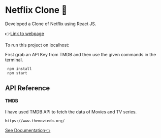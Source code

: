 
# Netflix Clone 🚀

Developed a Clone of Netflix using React JS.

👉[Link to webpage](https://netflix-clone-476.web.app/)

To run this project on localhost:

First grab an API Key from TMDB and then use the given commands in the terminal.
```
 npm install
 npm start
```



## API Reference

#### TMDB
I have used TMDB API to fetch the data of Movies and TV series.

```
https://www.themoviedb.org/
```


[See Documentation👈](https://developers.themoviedb.org/3)

